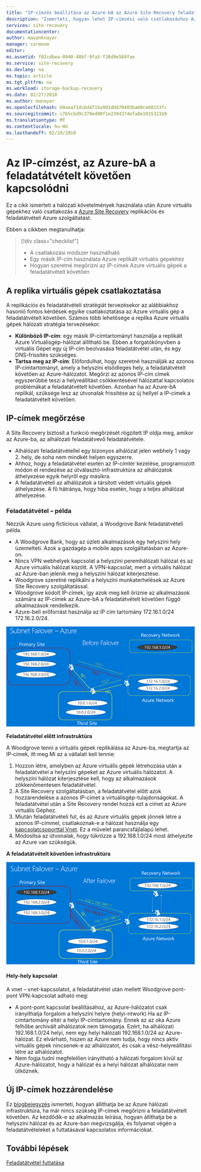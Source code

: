 ```yaml
---
title: "IP-címzés beállítása az Azure-bA az Azure Site Recovery feladatátvételt követően csatlakozhatnak |} Microsoft Docs"
description: "Ismerteti, hogyan lehet IP-címzési való csatlakozáshoz Azure virtuális gépek a feladatátvételt követően az Azure Site Recovery helyszíni beállítása"
services: site-recovery
documentationcenter: 
author: mayanknayar
manager: carmonm
editor: 
ms.assetid: f02cdbea-0940-48bf-9fa5-f38d9e584fae
ms.service: site-recovery
ms.devlang: na
ms.topic: article
ms.tgt_pltfrm: na
ms.workload: storage-backup-recovery
ms.date: 02/27/2018
ms.author: manayar
ms.openlocfilehash: b9aeaf1dc6d471ba993dd470403ba60ce68153fc
ms.sourcegitcommit: c765cbd9c379ed00f1e2394374efa8e1915321b9
ms.translationtype: MT
ms.contentlocale: hu-HU
ms.lasthandoff: 02/28/2018
---
```

# <a name="set-up-ip-addressing-to-connect-after-failover-to-azure"></a>Az IP-címzést, az Azure-bA a feladatátvételt követően kapcsolódni

Ez a cikk ismerteti a hálózati követelmények használata után Azure virtuális gépekhez való csatlakozás a [Azure Site Recovery](site-recovery-overview.md) replikációs és feladatátvételi Azure szolgáltatást.

Ebben a cikkben megtanulhatja:

> [!div class="checklist"]
> * A csatlakozási módszer használható
> * Egy másik IP-cím használata Azure replikált virtuális gépekhez
> * Hogyan szeretné megőrizni az IP-címek Azure virtuális gépek a feladatátvételt követően

## <a name="connecting-to-replica-vms"></a>A replika virtuális gépek csatlakoztatása

A replikációs és feladatátvételi stratégiát tervezésekor az alábbiakhoz hasonló fontos kérdések egyike csatlakoztatása az Azure virtuális gép a feladatátvételt követően. Számos több lehetősége a replika Azure virtuális gépek hálózati stratégia tervezésekor.

- **Különböző IP-cím**: egy másik IP-címtartományt használja a replikált Azure Virtuálisgép-hálózat állítható be. Ebben a forgatókönyvben a virtuális Gépet egy új IP-cím beolvasása feladatátvétel után, és egy DNS-frissítés szükséges.
- **Tartsa meg az IP-cím**: Előfordulhat, hogy szeretné használják az azonos IP-címtartományt, amely a helyszíni elsődleges hely, a feladatátvételt követően az Azure-hálózatot. Megőrzi az azonos IP-cím címek egyszerűbbé teszi a helyreállítást csökkentésével hálózattal kapcsolatos problémákat a feladatátvételt követően. Azonban ha az Azure-bA replikál, szüksége lesz az útvonalak frissítése az új hellyel a IP-címek a feladatátvételt követően.

## <a name="retaining-ip-addresses"></a>IP-címek megőrzése

A Site Recovery biztosít a funkció megőrzését rögzített IP oldja meg, amikor az Azure-ba, az alhálózati feladatátvevő feladatátvétele.

- Alhálózati feladatátvétellel egy bizonyos alhálózat jelen webhely 1 vagy 2. hely, de soha nem mindkét helyen egyszerre.
- Ahhoz, hogy a feladatátvétel esetén az IP-címtér kezelése, programozott módon el rendezése az útválasztó-infrastruktúra az alhálózatok áthelyezése egyik helyről egy másikra.
- A feladatátvételi az alhálózatok a társított védett virtuális gépek áthelyezése. A fő hátránya, hogy hiba esetén, hogy a teljes alhálózat áthelyezése.


### <a name="failover-example"></a>Feladatátvétel – példa

Nézzük Azure usng ficticious vállalat, a Woodgrove Bank feladatátvételi példa.

- A Woodgrove Bank, hogy az üzleti alkalmazások egy helyszíni hely üzemelteti. Azok a gazdagép a mobile apps szolgáltatásban az Azure-on.
- Nincs VPN webhelyek kapcsolat a helyszíni peremhálózati hálózat és az Azure virtuális hálózat között. A VPN-kapcsolat, mert a virtuális hálózat az Azure-ban jelenik meg a helyszíni hálózat kiterjesztése.
- Woodgrove szeretné replikálni a helyszíni munkaterhelések az Azure Site Recovery szolgáltatással.
 - Woodgrove kódolt IP-címek, így azok meg kell őriznie az alkalmazások számára az IP-címek az Azure-bA a feladatátvételt követően függő alkalmazások rendelkezik.
 - Azure-beli erőforrást használja az IP cím tartomány 172.16.1.0/24 172.16.2.0/24.

![Alhálózati feladatátvétel előtt](./media/site-recovery-network-design/network-design7.png)

**Feladatátvétel előtt infrastruktúra**


A Woodgrove tenni a virtuális gépek replikálása az Azure-ba, megtartja az IP-címek, itt meg Mi az a vállalati kell tennie:


1. Hozzon létre, amelyben az Azure virtuális gépek létrehozása után a feladatátvétel a helyszíni gépeket az Azure virtuális hálózatot. A helyszíni hálózat kiterjesztése kell, hogy az alkalmazások zökkenőmentesen feladatátvétel.
2. A Site Recovery szolgáltatásban, a feladatátvétel előtt azok hozzárendelése a azonos IP-címet a virtuálisgép-tulajdonságokat. A feladatátvétel után a Site Recovery rendel hozzá ezt a címet az Azure virtuális Géphez.
3. Miután feladatátvételi fut, és az Azure virtuális gépek jönnek létre a azonos IP-címmel, csatlakoznak-e a hálózat használja egy [kapcsolatcsoporttal Vnet](../vpn-gateway/virtual-networks-configure-vnet-to-vnet-connection.md). Ez a művelet parancsfájlalapú lehet.
4. Módosítsa az útvonalak, hogy tükrözze a 192.168.1.0/24 most áthelyezte az Azure van szükségük.


**A feladatátvételt követően infrastruktúra**

![Alhálózati feladatátvételt követően](./media/site-recovery-network-design/network-design9.png)

#### <a name="site-to-site-connection"></a>Hely-hely kapcsolat

A vnet – vnet-kapcsolatot, a feladatátvétel után mellett Woodgrove pont-pont VPN-kapcsolat adható meg:
- A pont-pont kapcsolat beállításához, az Azure-hálózatot csak irányíthatja forgalom a helyszíni helyre (helyi-ntwork) Ha az IP-címtartomány eltér a helyi IP-címtartomány. Ennek az az oka Azure felhőbe archivált alhálózatok nem támogatja. Ezért, ha alhálózati 192.168.1.0/24 helyi, nem egy helyi hálózati 192.168.1.0/24 az Azure-hálózat. Ez elvárható, hiszen az Azure nem tudja, hogy nincs aktív virtuális gépek nincsenek-e az alhálózatot, és csak a vész-helyreállítási létre az alhálózatot.
- Nem fogja tudni megfelelően irányítható a hálózati forgalom kívül az Azure-hálózatot, hogy a hálózat és a helyi hálózat alhálózatai nem ütköznek.




## <a name="assigning-new-ip-addresses"></a>Új IP-címek hozzárendelése

Ez [blogbejegyzés](http://azure.microsoft.com/blog/2014/09/04/networking-infrastructure-setup-for-microsoft-azure-as-a-disaster-recovery-site/) ismerteti, hogyan állíthatja be az Azure hálózati infrastruktúra, ha már nincs szükség IP-címek megőrizni a feladatátvételt követően. Az kezdődik-e az alkalmazás leírása, hogyan állíthatja be a helyszíni hálózat és az Azure-ban megvizsgálja, és folyamat végén a feladatátvételeket a futtatásával kapcsolatos információkat.

## <a name="next-steps"></a>További lépések
[Feladatátvétel futtatása](site-recovery-failover.md)
